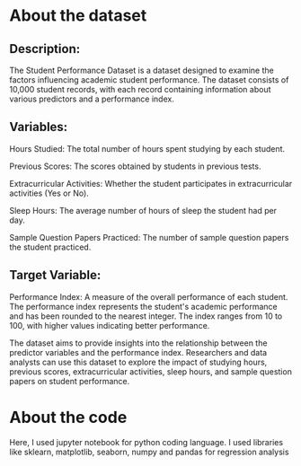 # About the dataset
## Description:

The Student Performance Dataset is a dataset designed to examine the factors influencing academic student performance. The dataset consists of 10,000 student records, with each record containing information about various predictors and a performance index.

## Variables:
Hours Studied: The total number of hours spent studying by each student.

Previous Scores: The scores obtained by students in previous tests.

Extracurricular Activities: Whether the student participates in extracurricular activities (Yes or No).

Sleep Hours: The average number of hours of sleep the student had per day.

Sample Question Papers Practiced: The number of sample question papers the student practiced.

## Target Variable:

Performance Index: A measure of the overall performance of each student. The performance index represents the student's academic performance and has been rounded to the nearest integer. The index ranges from 10 to 100, with higher values indicating better performance.

The dataset aims to provide insights into the relationship between the predictor variables and the performance index. Researchers and data analysts can use this dataset to explore the impact of studying hours, previous scores, extracurricular activities, sleep hours, and sample question papers on student performance.

# About the code

Here, I used jupyter notebook for python coding language. I used libraries like sklearn, matplotlib, seaborn, numpy and pandas for regression analysis  
